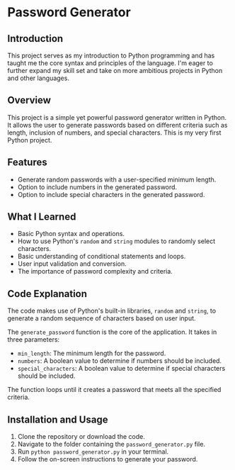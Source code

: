 # Password Generator

## Introduction

This project serves as my introduction to Python programming and has taught me the core syntax and principles of the language. I'm eager to further expand my skill set and take on more ambitious projects in Python and other languages. 

## Overview

This project is a simple yet powerful password generator written in Python. It allows the user to generate passwords based on different criteria such as length, inclusion of numbers, and special characters. This is my very first Python project.

## Features

- Generate random passwords with a user-specified minimum length.
- Option to include numbers in the generated password.
- Option to include special characters in the generated password.

## What I Learned

- Basic Python syntax and operations.
- How to use Python's `random` and `string` modules to randomly select characters.
- Basic understanding of conditional statements and loops.
- User input validation and conversion.
- The importance of password complexity and criteria.

## Code Explanation

The code makes use of Python's built-in libraries, `random` and `string`, to generate a random sequence of characters based on user input.

The `generate_password` function is the core of the application. It takes in three parameters:

- `min_length`: The minimum length for the password.
- `numbers`: A boolean value to determine if numbers should be included.
- `special_characters`: A boolean value to determine if special characters should be included.

The function loops until it creates a password that meets all the specified criteria.

## Installation and Usage

1. Clone the repository or download the code.
2. Navigate to the folder containing the `password_generator.py` file.
3. Run `python password_generator.py` in your terminal.
4. Follow the on-screen instructions to generate your password.